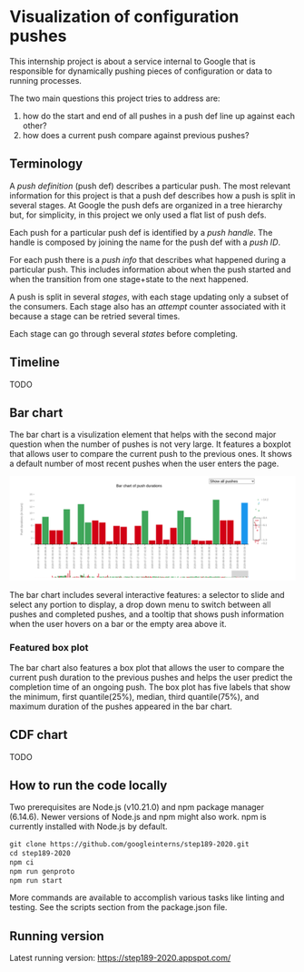 # Visualization of configuration pushes

This internship project is about a service internal to Google that is responsible for dynamically pushing pieces of configuration or data to running processes.

The two main questions this project tries to address are:

1. how do the start and end of all pushes in a push def line up against each other?
2. how does a current push compare against previous pushes?

## Terminology

A _push definition_ (push def) describes a particular push. The most relevant information for this project is that a push def describes how a push is split in several stages. At Google the push defs are organized in a tree hierarchy but, for simplicity, in this project we only used a flat list of push defs.

Each push for a particular push def is identified by a _push handle_. The handle is composed by joining the name for the push def with a _push ID_.

For each push there is a _push info_ that describes what happened during a particular push. This includes information about when the push started and when the transition from one stage+state to the next happened.

A push is split in several _stages_, with each stage updating only a subset of the consumers. Each stage also has an _attempt_ counter associated with it because a stage can be retried several times.

Each stage can go through several _states_ before completing.

## Timeline

TODO

## Bar chart

The bar chart is a visulization element that helps with the second major question when the number of pushes is not very large. It features a boxplot that allows user to compare the current push to the previous ones. It shows a default number of most recent pushes when the user enters the page. 

![Bar Chart](/images/barchart-static.png?raw=true "Bar Chart")

The bar chart includes several interactive features: a selector to slide and select any portion to display, a drop down menu to switch between all pushes and completed pushes, and a tooltip that shows push information when the user hovers on a bar or the empty area above it.

### Featured box plot

 The bar chart also features a box plot that allows the user to compare the current push duration to the previous pushes and helps the user predict the completion time of an ongoing push. The box plot has five labels that show the minimum, first quantile(25%), median, third quantile(75%), and maximum duration of the pushes appeared in the bar chart.

## CDF chart

TODO

## How to run the code locally

Two prerequisites are Node.js (v10.21.0) and npm package manager  (6.14.6). Newer versions of Node.js and npm might also work. npm is currently installed with Node.js by default.

    git clone https://github.com/googleinterns/step189-2020.git
    cd step189-2020
    npm ci
    npm run genproto
    npm run start

More commands are available to accomplish various tasks like linting and testing. See the scripts section from the package.json file.

## Running version

Latest running version: https://step189-2020.appspot.com/
